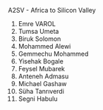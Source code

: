A2SV - Africa to Silicon Valley

1. Emre VAROL
2. Tumsa Umeta
3. Biruk Solomon
4. Mohammed Alewi
5. Gemmechu Mohammed
6. Yisehak Bogale
7. Feysel Mubarek
8. Anteneh Admasu
9. Michael Gashaw
10. Süha Tanrıverdi
11. Segni Habulu
